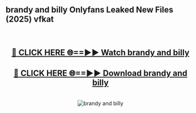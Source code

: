 <h2>brandy and billy Onlyfans Leaked New Files (2025) vfkat</h2>
<br>
<div align="center">
<h2><a href="https://mediafiles.top/brandy_and_billy&ref=git" rel="nofollow">🔴 CLICK HERE 🌐==►► Watch brandy and billy</a></h2>
<h2><a href="https://mediafiles.top/brandy_and_billy&ref=git" rel="nofollow">🔴 CLICK HERE 🌐==►► Download brandy and billy</a></h2>
<br>
<a href="https://mediafiles.top/brandy_and_billy&ref=git" rel="nofollow" data-target="animated-image.originalLink"><img src="https://i.ibb.co.com/xMMVF88/686577567.gif" alt="brandy and billy" style="max-width: 100%; display: inline-block;" data-target="animated-image.originalImage"></a>
</div>
<br>
<br>